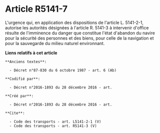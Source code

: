 # Article R5141-7

L'urgence qui, en application des dispositions de l'article L. 5141-2-1, autorise les autorités désignées à l'article R.
5141-3 à intervenir d'office résulte de l'imminence du danger que constitue l'état d'abandon du navire pour la sécurité des
personnes et des biens, pour celle de la navigation et pour la sauvegarde du milieu naturel environnant.

**Liens relatifs à cet article**

	**Anciens textes**:

	  - Décret n°87-830 du 6 octobre 1987 - art. 6 (Ab)

	**Codifié par**:

	  - Décret n°2016-1893 du 28 décembre 2016 - art.

	**Créé par**:

	  - Décret n°2016-1893 du 28 décembre 2016 - art.

	**Cite**:

	  - Code des transports - art. L5141-2-1 (V)
	  - Code des transports - art. R5141-3 (V)
